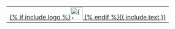 <!--
Licensed under the Apache License, Version 2.0 (the "License");
you may not use this file except in compliance with the License.
You may obtain a copy of the License at

http://www.apache.org/licenses/LICENSE-2.0

Unless required by applicable law or agreed to in writing, software
distributed under the License is distributed on an "AS IS" BASIS,
WITHOUT WARRANTIES OR CONDITIONS OF ANY KIND, either express or implied.
See the License for the specific language governing permissions and
limitations under the License.
-->

<div>
<table align="left" style="margin-right:1em">
  <td>
    <a class="button" target="_blank" href="{{ include.url }}">{% if include.logo %}<img src="{{ include.logo }}" width="32px" height="32px" alt="{{ include.text }}" /> {% endif %}{{ include.text }}</a>
  </td>
</table>
</div>
